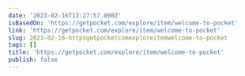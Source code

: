 ```yaml
---
date: '2023-02-16T13:27:57.000Z'
isBasedOn: 'https://getpocket.com/explore/item/welcome-to-pocket'
link: 'https://getpocket.com/explore/item/welcome-to-pocket'
slug: 2023-02-16-httpsgetpocketcomexploreitemwelcome-to-pocket
tags: []
title: 'https://getpocket.com/explore/item/welcome-to-pocket'
publish: false
---
```


